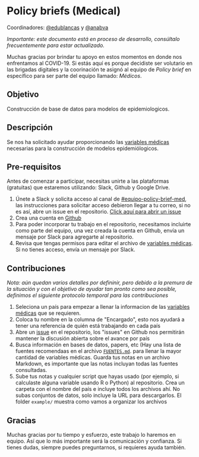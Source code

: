 # Policy briefs (Medical)

Coordinadores: [@edublancas](https://github.com/edublancas) y [@anabva](https://github.com/anabva)

*Importante: este documento está en proceso de desarrollo, consúltalo frecuentemente para estar actualizado.*

Muchas gracias por brindar tu apoyo en estos momentos en donde nos enfrentamos al
COVID-19. Si estás aquí es porque decidiste ser volutario en las brigadas digitales 
y la coorinación te asignó al equipo de *Policy brief* en específico para ser 
parte del equipo llamado: _Médicos_.

## Objetivo

Construcción de base de datos para modelos de epidemiologicos.

## Descripción

Se nos ha solicitado ayudar proporcionando las [variables médicas](https://docs.google.com/spreadsheets/d/11rKQBzE6F6GYQxmcZWlwTWMmNq3wjirIr6XWGw-BGxQ/edit#gid=0)
necesarias para la construcción de modelos epidemiólogicos. 

## Pre-requisitos

Antes de comenzar a participar, necesitas unirte a las plataformas (gratuitas) que estaremos utilizando: Slack, Github y Google Drive.

1. Únete a Slack y solicita acceso al canal de [#equipo-policy-brief-med](https://join.slack.com/share/I011EMA832S/82cZMYgGdphSjtop40Z6WnuJ/enQtMTA0ODcyNDI3NTA5NC1kYmQ4MjA0NGMxMGIyODA4MDg1MzdmNTFiMDA3YjA2ODUyM2YyZTUwYWVkNmI3MTdkMzY2MjVmZGIwNWE5MTg0), las instrucciones para solicitar acceso debieron llegar a tu correo, si no es así, abre un issue en el repositorio. [Click aquí para abrir un issue](https://github.com/brigadadigitalmx/policy-briefs-medical/issues/new)
2. Crea una cuenta en [Github](https://github.com)
3. Para poder incorporar tu trabajo en el repositorio, necesitamos incluirte como parte del equipo, una vez creada la cuenta en Github, envía un mensaje por Slack para agregarte al repositorio.
4. Revisa que tengas permisos para editar el archivo de [variables médicas](https://docs.google.com/spreadsheets/d/11rKQBzE6F6GYQxmcZWlwTWMmNq3wjirIr6XWGw-BGxQ/edit#gid=0). Si no tienes acceso, envía un mensaje por Slack.

## Contribuciones

*Nota: aún quedan varios detalles por defininir, pero debido a la premura de la situación y con el objetivo de ayudar tan pronto como sea posible, definimos el siguiente protocolo temporal para las contribuciones*

1.  Seleciona un país para empezar a llenar la informacion de las [variables médicas](https://docs.google.com/spreadsheets/d/11rKQBzE6F6GYQxmcZWlwTWMmNq3wjirIr6XWGw-BGxQ/edit#gid=0) que se requieren. 
2. Coloca tu nombre en la columna de "Encargado", esto nos ayudará a tener una referencia de quién está trabajando en cada país
3. Abre un [issue](https://github.com/brigadadigitalmx/policy-briefs-medical/issues/new) en el repositorio, los "issues" en Github nos permitirán mantener la discusión abierta sobre el avance por país
3. Busca información en bases de datos, papers, etc (Hay una lista de fuentes recomendaas en el archivo [`FUENTES.md`](FUENTES.md). para llenar la mayor cantidad de variables médicas. Guarda tus notas en un archivo Markdown, es importante que las notas incluyan todas las fuentes consultadas.
4. Sube tus notas y cualquier script que hayas usado (por ejemplo, si calculaste alguna variable usando R o Python) al repositorio. Crea un carpeta con el nombre del país e incluye todos los archivos ahí. No subas conjuntos de datos, solo incluye la URL para descargarlos. El folder `example/` muestra como vamos a organizar los archivos

## Gracias

Muchas gracias por tu tiempo y esfuerzo, este trabajo lo haremos en equipo. Así
que lo más importante será la comunicación y confianza. Si tienes dudas, siempre  puedes preguntarnos, si requieres ayuda también.
